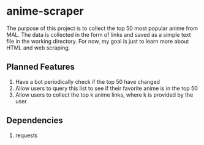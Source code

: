 # anime-scraper

The purpose of this project is to collect the top 50 most popular anime from MAL. The data is collected in the form of links and saved as a simple text file in the working directory. For now, my goal is just to learn more about HTML and web scraping.

## Planned Features
1. Have a bot periodically check if the top 50 have changed
2. Allow users to query this list to see if their favorite anime is in the top 50
3. Allow users to collect the top k anime links, where k is provided by the user

## Dependencies
1. requests